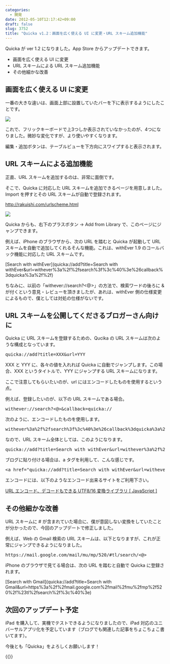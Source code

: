 ```yaml
---
categories:
  - 開発
date: 2012-05-10T12:17:42+09:00
draft: false
slug: 3752
title: "Quicka v1.2：画面を広く使える UI に変更・URL スキーム追加機能"
---
```


Quicka が ver 1.2 になりました。App Store からアップデートできます。

* 画面を広く使える UI に変更
* URL スキームによる URL スキーム追加機能
* その他細かな改善

## 画面を広く使える UI に変更

一番の大きな違いは、画面上部に設置していたバーを下に表示するようにしたことです。

![](/images/2012/05/3752_1.png)

これで、フリックキーボードで上3つしか表示されていなかったのが、4つになりました。微妙な変化ですが、より使いやすくなります。

編集・追加ボタンは、テーブルビューを下方向にスワイプすると表示されます。

## URL スキームによる追加機能

正直、URL スキームを追加するのは、非常に面倒です。

そこで、Quicka に対応した URL スキームを追加できるページを用意しました。Import を押すとその URL スキームが自動で登録されます。

http://rakuishi.com/urlscheme.html

![](/images/2012/05/3752_2.png)

Quicka からも、右下のプラスボタン → Add from Library で、このページにジャンプできます。

例えば、iPhone のブラウザから、次の URL を踏むと Quicka が起動して URL スキームを自動で追加してくれるそんな機能。これは、withEver 1.9 のコールバック機能に対応した URL スキームです。

[Search with withEver](quicka://add?title=Search with withEver&url=withever%3a%2f%2fsearch%3f%3c%40%3e%26callback%3dquicka%3a%2f%2f)

ちなみに、以前の「withever://search?<@>」の方法で、検索ワードの後ろに & が付くという意見・レビューを頂きましたが、あれは、withEver 側の仕様変更によるもので、僕としては対処の仕様がないです。

## URL スキームを公開してくださるブロガーさん向けに

Quicka に URL スキームを登録するための、Qucika の URL スキームは次のような構成となっています。

<pre>quicka://add?title=XXX&url=YYY</code></pre>

XXX と YYY に、各々の値を入れれば Quicka に自動でジャンプします。この場合、XXX というタイトルで、YYY にジャンプする URL スキームになります。

ここで注意してもらいたいのが、url にはエンコードしたものを使用するという点。

例えば、登録したいのが、以下の URL スキームである場合。

<pre>withever://search?<@>&callback=quicka://</code></pre>

次のように、エンコードしたものを使用します。

<pre>withever%3a%2f%2fsearch%3f%3c%40%3e%26callback%3dquicka%3a%2f%2f</code></pre>

なので、URL スキーム全体としては、このようになります。

<pre>
quicka://add?title=Search with withEver&url=withever%3a%2f%2fsearch%3f%3c%40%3e%26callback%3dquicka%3a%2f%2f</code></pre>

ブログに貼り付ける場合は、a タグを利用して、こんな感じです。

<pre>&lt;a href=&quot;quicka://add?title=Search with withEver&amp;url=withever%3a%2f%2fsearch%3f%3c%40%3e%26callback%3dquicka%3a%2f%2f&quot;&gt;Search with withEver&lt;/a&gt;</code></pre>

エンコードには、以下のようなエンコード出来るサイトをご利用下さい。

[URL エンコード、デコードもできる UTF8/16 変換ライブラリ [ JavaScript ]](http://user1.matsumoto.ne.jp/~goma/js/utf.html)

## その他細かな改善

URL スキームに # が含まれていた場合に、僕が意図しない変換をしていたことが分かったので、今回のアップデートで修正しました。

例えば、Web の Gmail 検索の URL スキームは、以下となりますが、これが正常にジャンプできるようになりました。

<pre>https://mail.google.com/mail/mu/mp/520/#tl/search/<@></code></pre>

iPhone のブラウザで見てる場合は、次の URL を踏むと自動で Quicka に登録されます。

[Search with Gmail](quicka://add?title=Search with Gmail&url=https%3a%2f%2fmail.google.com%2fmail%2fmu%2fmp%2f520%2f%23tl%2fsearch%2f%3c%40%3e)

## 次回のアップデート予定

iPad を購入して、実機でテストできるようになりましたので、iPad 対応のユニバーサルアプリ化を予定しています（ブログでも関連した記事をちょこちょこ書いてます）。

今後とも「Quicka」をよろしくお願いします！

{{<app id="511606108" title="Quicka 1.2（￥85）" src="http://a3.mzstatic.com/us/r1000/077/Purple/v4/b0/e4/d4/b0e4d451-a255-4321-966a-33ccf6d2ddf4/ibjG3fNt4Phm08ZnZUjx0g-temp-upload.cqnwvlfj.100x100-75.png">}}
